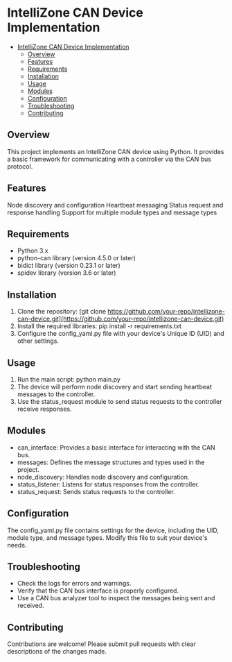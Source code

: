 # IntelliZone CAN Device Implementation

<!--toc:start-->
- [IntelliZone CAN Device Implementation](#intellizone-can-device-implementation)
  - [Overview](#overview)
  - [Features](#features)
  - [Requirements](#requirements)
  - [Installation](#installation)
  - [Usage](#usage)
  - [Modules](#modules)
  - [Configuration](#configuration)
  - [Troubleshooting](#troubleshooting)
  - [Contributing](#contributing)
<!--toc:end-->

## Overview

This project implements an IntelliZone CAN device using Python. It provides a
basic framework for communicating with a controller via the CAN bus protocol.

## Features

Node discovery and configuration
Heartbeat messaging
Status request and response handling
Support for multiple module types and message types

## Requirements

- Python 3.x
- python-can library (version 4.5.0 or later)
- bidict library (version 0.23.1 or later)
- spidev library (version 3.6 or later)

## Installation

1. Clone the repository: [git clone https://github.com/your-repo/intellizone-can-device.git](https://github.com/your-repo/intellizone-can-device.git)
2. Install the required libraries: pip install -r requirements.txt
3. Configure the config_yaml.py file with your device's Unique ID (UID) and
other settings.

## Usage

1. Run the main script: python main.py
2. The device will perform node discovery and start sending heartbeat messages
to the controller.
3. Use the status_request module to send status requests to the controller
receive responses.

## Modules

- can_interface: Provides a basic interface for interacting with the CAN bus.
- messages: Defines the message structures and types used in the project.
- node_discovery: Handles node discovery and configuration.
- status_listener: Listens for status responses from the controller.
- status_request: Sends status requests to the controller.

## Configuration

The config_yaml.py file contains settings for the device, including the UID,
module type, and message types. Modify this file to suit your device's needs.

## Troubleshooting

- Check the logs for errors and warnings.
- Verify that the CAN bus interface is properly configured.
- Use a CAN bus analyzer tool to inspect the messages being sent and received.

## Contributing

Contributions are welcome! Please submit pull requests with clear descriptions
of the changes made.
